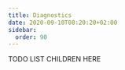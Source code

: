 ```yaml
---
title: Diagnostics
date: 2020-09-10T08:20:20+02:00
sidebar:
  order: 90
---
```



TODO LIST CHILDREN HERE
